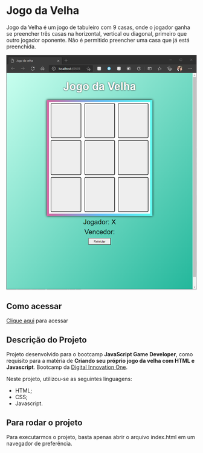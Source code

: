 # Jogo da Velha

Jogo da Velha é um jogo de tabuleiro com 9 casas, onde o jogador ganha se preencher três casas na horizontal, vertical ou diagonal, primeiro que outro jogador oponente. Não  é permitido preencher uma casa que já está preenchida.

![text](./velha.png "Jogo da Velha")

## Como acessar

[Clique aqui](https://siqueira-gustavo.github.io/jogo-da-velha) para acessar

## Descrição do Projeto

Projeto desenvolvido para o bootcamp **JavaScript Game Developer**, como requisito para a matéria de **Criando seu próprio jogo da velha com HTML e Javascript**.
Bootcamp da [Digital Innovation One](https://digitalinnovation.one).

Neste projeto, utilizou-se as seguintes linguagens:
- HTML;
- CSS;
- Javascript.

## Para rodar o projeto

Para executarmos o projeto, basta apenas abrir o arquivo index.html em um navegador de preferência.
